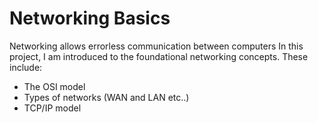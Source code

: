 # Networking Basics
Networking allows errorless communication between computers
In this project, I am introduced to the foundational networking concepts.
These include:
- The OSI model
- Types of networks (WAN and LAN etc..)
- TCP/IP model
